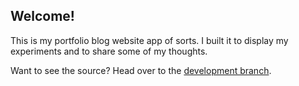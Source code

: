 Welcome!
--------
This is my portfolio blog website app of sorts. I built it to display my experiments and to share some of my thoughts.

Want to see the source? Head over to the [development branch](https://github.com/cadejscroggins/cadejscroggins.github.io/tree/dev).

